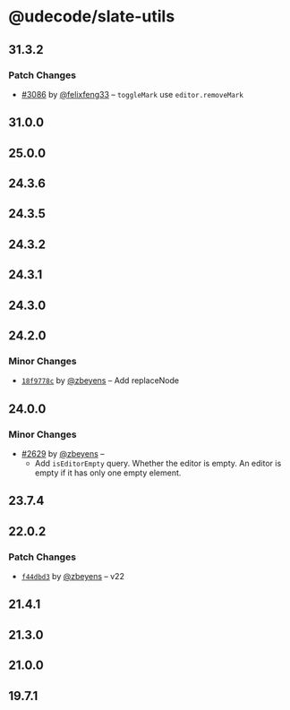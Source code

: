 # @udecode/slate-utils

## 31.3.2

### Patch Changes

- [#3086](https://github.com/udecode/plate/pull/3086) by [@felixfeng33](https://github.com/felixfeng33) – `toggleMark` use `editor.removeMark`

## 31.0.0

## 25.0.0

## 24.3.6

## 24.3.5

## 24.3.2

## 24.3.1

## 24.3.0

## 24.2.0

### Minor Changes

- [`18f9778c`](https://github.com/udecode/plate/commit/18f9778cda9450cd99a71c47ab0767b64813db1a) by [@zbeyens](https://github.com/zbeyens) – Add replaceNode

## 24.0.0

### Minor Changes

- [#2629](https://github.com/udecode/plate/pull/2629) by [@zbeyens](https://github.com/zbeyens) –
  - Add `isEditorEmpty` query. Whether the editor is empty. An editor is empty if it has only one empty element.

## 23.7.4

## 22.0.2

### Patch Changes

- [`f44dbd3`](https://github.com/udecode/plate/commit/f44dbd3f322a828753da31ec28576587e63ea047) by [@zbeyens](https://github.com/zbeyens) – v22

## 21.4.1

## 21.3.0

## 21.0.0

## 19.7.1
